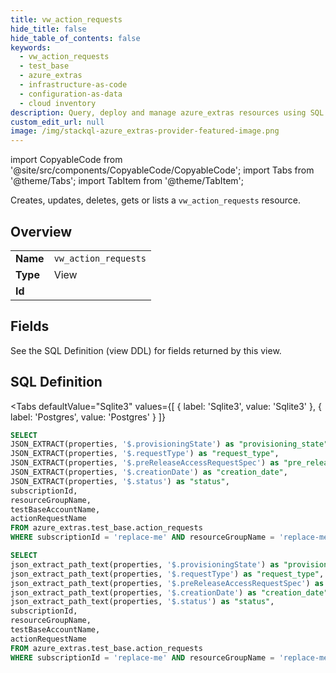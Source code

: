 ```yaml
--- 
title: vw_action_requests
hide_title: false
hide_table_of_contents: false
keywords:
  - vw_action_requests
  - test_base
  - azure_extras
  - infrastructure-as-code
  - configuration-as-data
  - cloud inventory
description: Query, deploy and manage azure_extras resources using SQL
custom_edit_url: null
image: /img/stackql-azure_extras-provider-featured-image.png
---
```


import CopyableCode from '@site/src/components/CopyableCode/CopyableCode';
import Tabs from '@theme/Tabs';
import TabItem from '@theme/TabItem';

Creates, updates, deletes, gets or lists a <code>vw_action_requests</code> resource.

## Overview
<table><tbody>
<tr><td><b>Name</b></td><td><code>vw_action_requests</code></td></tr>
<tr><td><b>Type</b></td><td>View</td></tr>
<tr><td><b>Id</b></td><td><CopyableCode code="azure_extras.test_base.vw_action_requests" /></td></tr>
</tbody></table>

## Fields

See the SQL Definition (view DDL) for fields returned by this view.

## SQL Definition

<Tabs
defaultValue="Sqlite3"
values={[
{ label: 'Sqlite3', value: 'Sqlite3' },
{ label: 'Postgres', value: 'Postgres' }
]}
>
<TabItem value="Sqlite3">

```sql
SELECT
JSON_EXTRACT(properties, '$.provisioningState') as "provisioning_state",
JSON_EXTRACT(properties, '$.requestType') as "request_type",
JSON_EXTRACT(properties, '$.preReleaseAccessRequestSpec') as "pre_release_access_request_spec",
JSON_EXTRACT(properties, '$.creationDate') as "creation_date",
JSON_EXTRACT(properties, '$.status') as "status",
subscriptionId,
resourceGroupName,
testBaseAccountName,
actionRequestName
FROM azure_extras.test_base.action_requests
WHERE subscriptionId = 'replace-me' AND resourceGroupName = 'replace-me' AND testBaseAccountName = 'replace-me';
```

</TabItem>
<TabItem value="Postgres">

```sql
SELECT
json_extract_path_text(properties, '$.provisioningState') as "provisioning_state",
json_extract_path_text(properties, '$.requestType') as "request_type",
json_extract_path_text(properties, '$.preReleaseAccessRequestSpec') as "pre_release_access_request_spec",
json_extract_path_text(properties, '$.creationDate') as "creation_date",
json_extract_path_text(properties, '$.status') as "status",
subscriptionId,
resourceGroupName,
testBaseAccountName,
actionRequestName
FROM azure_extras.test_base.action_requests
WHERE subscriptionId = 'replace-me' AND resourceGroupName = 'replace-me' AND testBaseAccountName = 'replace-me';
```

</TabItem>
</Tabs>
